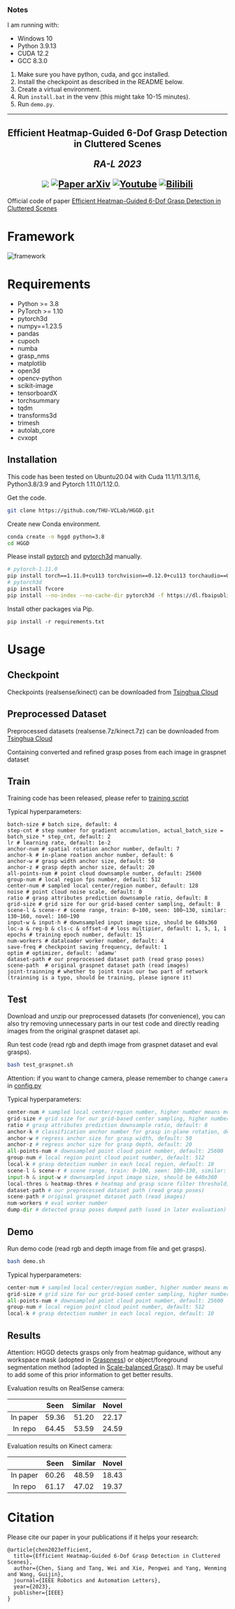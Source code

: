 ### Notes
I am running with:
- Windows 10
- Python 3.9.13
- CUDA 12.2
- GCC 8.3.0

1. Make sure you have python, cuda, and gcc installed.
2. Install the checkpoint as described in the README below.
3. Create a virtual environment.
4. Run `install.bat` in the venv (this might take 10-15 minutes).
5. Run `demo.py`.

--------------------------------------------

<h2 align="center">
  <b>Efficient Heatmap-Guided 6-Dof Grasp Detection in Cluttered Scenes</b>

<b><i>RA-L 2023</i></b>

<div align="center">
    <a href="https://ieeexplore.ieee.org/document/10168242" target="_blank">
    <img src="https://img.shields.io/badge/ieee-%2300629B.svg?&style=for-the-badge&logo=ieee&logoColor=white"></a>
    <a href="https://arxiv.org/pdf/2403.18546" target="_blank">
    <img src="https://img.shields.io/badge/arxiv-%23B31B1B.svg?&style=for-the-badge&logo=arxiv&logoColor=white" alt="Paper arXiv"></a>
    <a href="https://www.youtube.com/watch?v=V8gG1eHbrsU" target="_blank">
    <img src="https://img.shields.io/badge/youtube-%23FF0000.svg?&style=for-the-badge&logo=youtube&logoColor=white" alt="Youtube"/></a>
    <a href="https://www.bilibili.com/video/BV1hH4y1H7qv/" target="_blank">
    <img src="https://img.shields.io/badge/bilibili-%2300A1D6.svg?&style=for-the-badge&logo=bilibili&logoColor=white" alt="Bilibili"/></a>
</div>
</h2>

Official code of paper [Efficient Heatmap-Guided 6-Dof Grasp Detection in Cluttered Scenes](https://ieeexplore.ieee.org/document/10168242)

# Framework

![framework](./images/framework.jpg)

# Requirements

- Python >= 3.8
- PyTorch >= 1.10
- pytorch3d
- numpy==1.23.5
- pandas
- cupoch
- numba
- grasp_nms
- matplotlib
- open3d
- opencv-python
- scikit-image
- tensorboardX
- torchsummary
- tqdm
- transforms3d
- trimesh
- autolab_core
- cvxopt

## Installation

This code has been tested on Ubuntu20.04 with Cuda 11.1/11.3/11.6, Python3.8/3.9 and Pytorch 1.11.0/1.12.0.

Get the code.

```bash
git clone https://github.com/THU-VCLab/HGGD.git
```

Create new Conda environment.

```bash
conda create -n hggd python=3.8
cd HGGD
```

Please install [pytorch](https://pytorch.org/) and [pytorch3d](https://github.com/facebookresearch/pytorch3d/blob/main/INSTALL.md) manually.

```bash
# pytorch-1.11.0
pip install torch==1.11.0+cu113 torchvision==0.12.0+cu113 torchaudio==0.11.0 --extra-index-url https://download.pytorch.org/whl/cu113
# pytorch3d
pip install fvcore
pip install --no-index --no-cache-dir pytorch3d -f https://dl.fbaipublicfiles.com/pytorch3d/packaging/wheels/py38_cu113_pyt1110/download.html
```

Install other packages via Pip.

```bas
pip install -r requirements.txt
```

# Usage

## Checkpoint

Checkpoints (realsense/kinect) can be downloaded from [Tsinghua Cloud](https://cloud.tsinghua.edu.cn/d/e3edfc2c8b114513b7eb/)

## Preprocessed Dataset

Preprocessed datasets (realsense.7z/kinect.7z) can be downloaded from [Tsinghua Cloud](https://cloud.tsinghua.edu.cn/d/e3edfc2c8b114513b7eb/)

Containing converted and refined grasp poses from each image in graspnet dataset

## Train

Training code has been released, please refer to [training script](./train_graspnet.sh)

Typical hyperparameters:

```shell
batch-size # batch size, default: 4
step-cnt # step number for gradient accumulation, actual_batch_size = batch_size * step_cnt, default: 2
lr # learning rate, default: 1e-2
anchor-num # spatial rotation anchor number, default: 7
anchor-k # in-plane roation anchor number, default: 6
anchor-w # grasp width anchor size, default: 50
anchor-z # grasp depth anchor size, default: 20
all-points-num # point cloud downsample number, default: 25600
group-num # local region fps number, default: 512
center-num # sampled local center/region number, default: 128
noise # point cloud noise scale, default: 0
ratio # grasp attributes prediction downsample ratio, default: 8
grid-size # grid size for our grid-based center sampling, default: 8
scene-l & scene-r # scene range, train: 0~100, seen: 100~130, similar: 130~160, novel: 160~190
input-w & input-h # downsampled input image size, should be 640x360
loc-a & reg-b & cls-c & offset-d # loss multipier, default: 1, 5, 1, 1
epochs # training epoch number, default: 15
num-workers # dataloader worker number, default: 4
save-freq # checkpoint saving frequency, default: 1
optim # optimizer, default: 'adamw'
dataset-path # our preprocessed dataset path (read grasp poses)
scene-path  # original graspnet dataset path (read images)
joint-trainning # whether to joint train our two part of network (trainning is a typo, should be training, please ignore it)
```

## Test

Download and unzip our preprocessed datasets (for convenience), you can also try removing unnecessary parts in our test code and directly reading images from the original graspnet dataset api.

Run test code (read rgb and depth image from graspnet dataset and eval grasps).

```bash
bash test_graspnet.sh
```

Attention: if you want to change camera, please remember to change `camera` in [config.py](./dataset/config.py)

Typical hyperparameters:

```python
center-num # sampled local center/region number, higher number means more regions&grasps, but gets slower speed, default: 48
grid-size # grid size for our grid-based center sampling, higher number means sparser centers, default: 8
ratio # grasp attributes prediction downsample ratio, default: 8
anchor-k # classification anchor number for grasp in-plane rotation, default: 6
anchor-w # regress anchor size for grasp width, default: 50
anchor-z # regress anchor size for grasp depth, default: 20
all-points-num # downsampled point cloud point number, default: 25600
group-num # local region point cloud point number, default: 512
local-k # grasp detection number in each local region, default: 10
scene-l & scene-r # scene range, train: 0~100, seen: 100~130, similar: 130~160, novel: 160~190
input-h & input-w # downsampled input image size, should be 640x360
local-thres & heatmap-thres # heatmap and grasp score filter threshold, set to 0.01 in our settings
dataset-path # our preprocessed dataset path (read grasp poses)
scene-path # original graspnet dataset path (read images)
num-workers # eval worker number
dump-dir # detected grasp poses dumped path (used in later evaluation)
```

## Demo

Run demo code (read rgb and depth image from file and get grasps).

```bash
bash demo.sh
```

Typical hyperparameters:

```python
center-num # sampled local center/region number, higher number means more regions&grasps, but gets slower speed, default: 48
grid-size # grid size for our grid-based center sampling, higher number means sparser centers, default: 8
all-points-num # downsampled point cloud point number, default: 25600
group-num # local region point cloud point number, default: 512
local-k # grasp detection number in each local region, default: 10
```

## Results

Attention: HGGD detects grasps only from heatmap guidance, without any workspace mask (adopted in [Graspness](https://github.com/rhett-chen/graspness_implementation)) or object/foreground segmentation method (adopted in [Scale-balanced Grasp](https://github.com/mahaoxiang822/scale-balanced-grasp)). It may be useful to add some of this prior information to get better results.

Evaluation results on RealSense camera:

|          | Seen  | Similar | Novel |
| :------: | :---: | :-----: | :---: |
| In paper | 59.36 |  51.20  | 22.17 |
| In repo  | 64.45 |  53.59  | 24.59 |

Evaluation results on Kinect camera:

|          | Seen  | Similar | Novel |
| :------: | :---: | :-----: | :---: |
| In paper | 60.26 |  48.59  | 18.43 |
| In repo  | 61.17 |  47.02  | 19.37 |

# Citation

Please cite our paper in your publications if it helps your research:

```
@article{chen2023efficient,
  title={Efficient Heatmap-Guided 6-Dof Grasp Detection in Cluttered Scenes},
  author={Chen, Siang and Tang, Wei and Xie, Pengwei and Yang, Wenming and Wang, Guijin},
  journal={IEEE Robotics and Automation Letters},
  year={2023},
  publisher={IEEE}
}
```
